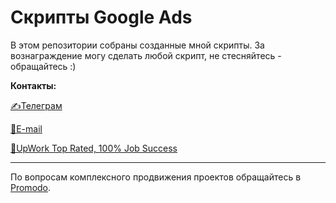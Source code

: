 # Скрипты Google Ads
В этом репозитории собраны созданные мной скрипты.
За вознаграждение могу сделать любой скрипт, не стесняйтесь - обращайтесь :)

**Контакты:**

[✍Телеграм](https://t.me/boris_dziundziuk)

[📧E-mail](mailto:zhandarmvssofen@gmail.com)

[💪UpWork Top Rated, 100% Job Success](https://www.upwork.com/o/profiles/users/~014ee876a848a3c943/)

-------------
По вопросам комплексного продвижения проектов обращайтесь в [Promodo](https://promodo.ua/?utm_campaign=boris).
